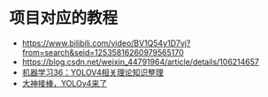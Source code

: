 # 项目对应的教程

* https://www.bilibili.com/video/BV1Q54y1D7vj?from=search&seid=12535816260979565170
* https://blog.csdn.net/weixin_44791964/article/details/106214657
* [机器学习36：YOLOV4相关理论知识整理](https://blog.csdn.net/weixin_39504171/article/details/105809087)
* [大神接棒，YOLOv4来了](https://mp.weixin.qq.com/s/Ua3T-DOuzmLWuXfohEiVFw)



# 
